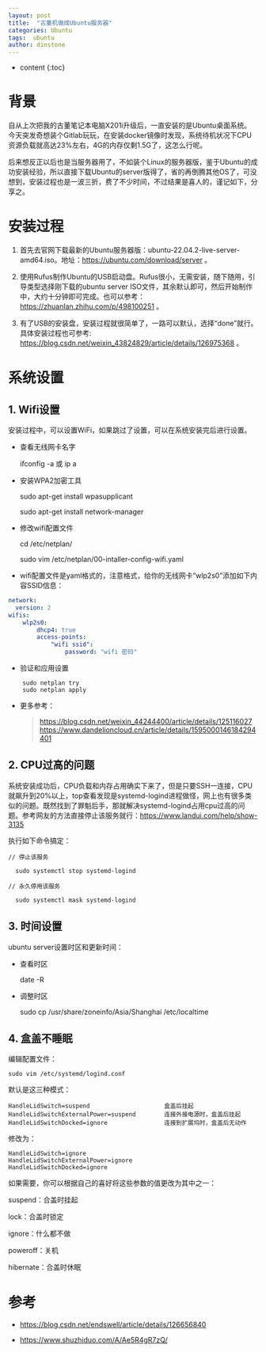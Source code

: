 ```yaml
---
layout: post
title:  "古董机做成Ubuntu服务器"
categories: Ubuntu
tags:  ubuntu
author: dinstone
---
```


* content
{:toc}

# 背景

自从上次把我的古董笔记本电脑X201i升级后，一直安装的是Ubuntu桌面系统。今天突发奇想装个Gitlab玩玩，在安装docker镜像时发现，系统待机状况下CPU资源负载就高达23%左右，4G的内存仅剩1.5G了，这怎么行呢。

后来想反正以后也是当服务器用了，不如装个Linux的服务器版，鉴于Ubuntu的成功安装经验，所以直接下载Ubuntu的server版得了，省的再倒腾其他OS了，可没想到，安装过程也是一波三折，费了不少时间，不过结果是喜人的，谨记如下，分享之。

# 安装过程

1. 首先去官网下载最新的Ubuntu服务器版：ubuntu-22.04.2-live-server-amd64.iso。地址：https://ubuntu.com/download/server 。

2. 使用Rufus制作Ubuntu的USB启动盘。Rufus很小，无需安装，随下随用，引导类型选择刚下载的ubuntu server ISO文件，其余默认即可，然后开始制作中，大约十分钟即可完成。也可以参考：https://zhuanlan.zhihu.com/p/498100251 。

3. 有了USB的安装盘，安装过程就很简单了，一路可以默认，选择“done”就行。具体安装过程也可参考: https://blog.csdn.net/weixin_43824829/article/details/126975368 。


# 系统设置

## 1. Wifi设置

安装过程中，可以设置WiFi，如果跳过了设置，可以在系统安装完后进行设置。

  * 查看无线网卡名字

    ifconfig -a 或 ip a

  * 安装WPA2加密工具
    
    sudo apt-get install wpasupplicant

    sudo apt-get install network-manager

  * 修改wifi配置文件

    cd /etc/netplan/
    
    sudo vim /etc/netplan/00-intaller-config-wifi.yaml

  * wifi配置文件是yaml格式的，注意格式，给你的无线网卡“wlp2s0”添加如下内容SSID信息：

  ```yaml
  network:
    version: 2
  wifis:
      wlp2s0:
          dhcp4: true
          access-points:
              "wifi ssid":
                  password: "wifi 密码"
  ```

  * 验证和应用设置

```
    sudo netplan try
    sudo netplan apply
```

  * 更多参考：

    > https://blog.csdn.net/weixin_44244400/article/details/125116027
    > https://www.dandelioncloud.cn/article/details/1595000146184294401

## 2. CPU过高的问题

系统安装成功后，CPU负载和内存占用确实下来了，但是只要SSH一连接，CPU就飙升到20%以上，top查看发现是systemd-logind进程做怪，网上也有很多类似的问题。既然找到了罪魁后手，那就解决systemd-logind占用cpu过高的问题。参考网友的方法直接停止该服务就行：https://www.landui.com/help/show-3135 

执行如下命令搞定：

```
// 停止该服务

  sudo systemctl stop systemd-logind
  
// 永久停用该服务

  sudo systemctl mask systemd-logind
```

## 3. 时间设置

ubuntu server设置时区和更新时间：

  * 查看时区

    date -R

  * 调整时区
    
    sudo cp /usr/share/zoneinfo/Asia/Shanghai  /etc/localtime

## 4. 盒盖不睡眠

编辑配置文件：

```
sudo vim /etc/systemd/logind.conf
```

默认是这三种模式：

```
HandleLidSwitch=suspend                     盒盖后挂起
HandleLidSwitchExternalPower=suspend        连接外接电源时，盒盖后挂起
HandleLidSwitchDocked=ignore                连接到扩展坞时，盒盖后无动作
```

修改为：

```
HandleLidSwitch=ignore                 
HandleLidSwitchExternalPower=ignore
HandleLidSwitchDocked=ignore
```

如果需要，你可以根据自己的喜好将这些参数的值更改为其中之一：

​​suspend​​：合盖时挂起

​​lock​​：合盖时锁定

​​ignore​​：什么都不做

​​poweroff​​：关机

​​hibernate​​：合盖时休眠

# 参考

  * https://blog.csdn.net/endswell/article/details/126656840

  * https://www.shuzhiduo.com/A/Ae5R4gR7zQ/
